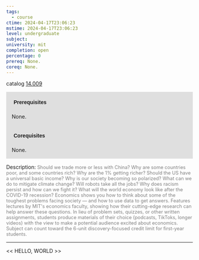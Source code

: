 ```yaml
---
tags:
  - course
ctime: 2024-04-17T23:06:23
mstime: 2024-04-17T23:06:23
level: undergraduate
subject: 
university: mit
completion: open
percentage: 0
prereq: None.
coreq: None.
---
```


catalog [14.009](http://student.mit.edu/catalog/m14a.html#14.009)

<span style="display: block; padding: 15px; background-color: rgb(100, 100, 100, 0.2);"><font id="m_prereq890_0" style="display: block; font-family: Arial, sans-serif; font-weight: bold; padding: 5px">Prerequisites</font><br><span id="prereq890_0">None.</span></span>
<span style="display: block; padding: 15px; background-color: rgb(100, 100, 100, 0.2);"><font id="m_coreq890_0" style="display: block; font-family: Arial, sans-serif; font-weight: bold; padding: 5px">Corequisites</font><br><span id="coreq890_0">None.</span></span>

<font style="">Description:</font>
<font style="color: grey; font-size: 0.8rem;">Should we trade more or less with China? Why are some countries poor, and some countries rich? Why are the 1% getting richer? Should the US have a universal basic income? Why is our society becoming so polarized? What can we do to mitigate climate change? Will robots take all the jobs? Why does racism persist and how can we fight it? What will the world economy look like after the COVID-19 recession? Economics shows you how to think about some of the toughest problems facing society — and how to use data to get answers. Features lectures by MIT's economics faculty, showing how their cutting-edge research can help answer these questions. In lieu of problem sets, quizzes, or other written assignments, students produce materials of their choice (podcasts, TikToks, longer videos) with the view to make a potential audience excited about economics. Subject can count toward the 6-unit discovery-focused credit limit for first-year students.</font>



---

<< HELLO, WORLD >>
